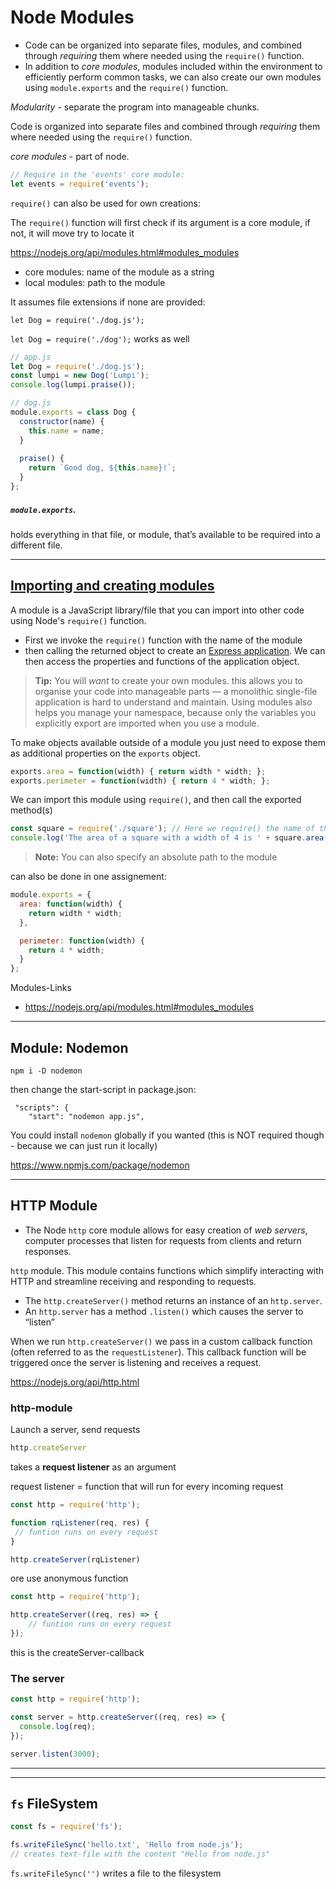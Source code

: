 # Node Modules

- Code can be organized into separate files, modules, and combined through *requiring* them where needed using the `require()` function.
- In addition to *core modules*, modules included within the environment to efficiently perform common tasks, we can also create our own modules using `module.exports` and the `require()` function.

*Modularity* - separate the program into manageable chunks.

Code is organized into separate files and combined through *requiring* them where needed using the `require()` function.

 *core modules* - part of node. 

```js
// Require in the 'events' core module:
let events = require('events');
```

`require()` can also be used for own creations:

The `require()` function will first check if its argument is a core module, if not, it will move try to locate it

https://nodejs.org/api/modules.html#modules_modules

- core modules: name of the module as a string
- local modules: path to the module

It assumes file extensions if none are provided: 

`let Dog = require('./dog.js');`

`let Dog = require('./dog');` works as well

```js
// app.js
let Dog = require('./dog.js');
const lumpi = new Dog('Lumpi');
console.log(lumpi.praise());
```



```js
// dog.js
module.exports = class Dog {
  constructor(name) {
    this.name = name;
  }
 
  praise() {
    return `Good dog, ${this.name}!`;
  }
};
```



##### `module.exports`.

holds everything in that file, or module, that’s available to be required into a different file.

------



## [Importing and creating modules](https://developer.mozilla.org/en-US/docs/Learn/Server-side/Express_Nodejs/Introduction#importing_and_creating_modules)

A module is a JavaScript library/file that you can import into other code using Node's `require()` function. 

- First we invoke the `require()` function with the name of the module
- then calling the returned object to create an [Express application](https://expressjs.com/en/4x/api.html#app). We can then access the properties and functions of the application object.

> **Tip:** You will *want* to create your own modules. this allows you to organise your code into manageable parts — a monolithic single-file application is hard to understand and maintain. Using modules also helps you manage your namespace, because only the variables you explicitly export are imported when you use a module.

To make objects available outside of a module you just need to expose them as additional properties on the `exports` object. 

```js
exports.area = function(width) { return width * width; };
exports.perimeter = function(width) { return 4 * width; };
```

We can import this module using `require()`, and then call the exported method(s) 

```js
const square = require('./square'); // Here we require() the name of the file without the (optional) .js file extension
console.log('The area of a square with a width of 4 is ' + square.area(4));
```

> **Note:** You can also specify an absolute path to the module

can also be done in one assignement:

```js
module.exports = {
  area: function(width) {
    return width * width;
  },

  perimeter: function(width) {
    return 4 * width;
  }
};
```

Modules-Links

- https://nodejs.org/api/modules.html#modules_modules

  

------

## Module: Nodemon

```
npm i -D nodemon
```

then change the start-script in package.json:

```
 "scripts": {
    "start": "nodemon app.js",
```

You could install `nodemon` globally if you wanted (this is NOT required though - because we can just run it locally)

https://www.npmjs.com/package/nodemon

------

## HTTP Module

- The Node `http` core module allows for easy creation of *web servers*, computer processes that listen for requests from clients and return responses.

`http` module. This module contains functions which simplify interacting with HTTP and streamline receiving and responding to requests.

- The `http.createServer()` method returns an instance of an `http.server`.
- An `http.server` has a method `.listen()` which causes the server to “listen” 

 When we run `http.createServer()` we pass in a custom callback function (often referred to as the `requestListener`). This callback function will be triggered once the server is listening and receives a request.

https://nodejs.org/api/http.html

### http-module

Launch a server, send requests

```js
http.createServer
```

takes a **request listener** as an argument

request listener = function that will run for every incoming request

```js
const http = require('http');

function rqListener(req, res) {
 // funtion runs on every request
}

http.createServer(rqListener)
```

 ore use anonymous function

```js
const http = require('http');

http.createServer((req, res) => {
    // funtion runs on every request
});
```

this is the createServer-callback

### The server

```js
const http = require('http');

const server = http.createServer((req, res) => {
  console.log(req);
});

server.listen(3000);
```

------



------

## `fs` FileSystem

```js
const fs = require('fs');

fs.writeFileSync('hello.txt', 'Hello from node.js');
// creates text-file with the content "Hello from node.js"
```

`fs.writeFileSync('')` writes a file to the filesystem

